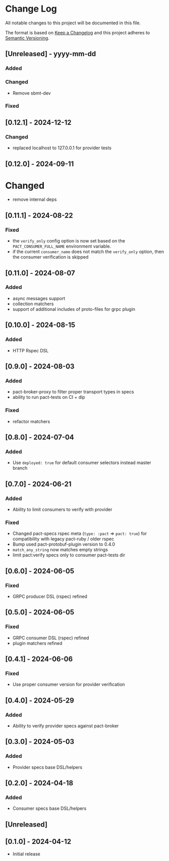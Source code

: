 # Change Log

All notable changes to this project will be documented in this file.

The format is based on [Keep a Changelog](http://keepachangelog.com/)
and this project adheres to [Semantic Versioning](http://semver.org/).

## [Unreleased] - yyyy-mm-dd

### Added

### Changed

- Remove sbmt-dev

### Fixed

## [0.12.1] - 2024-12-12

### Changed
- replaced localhost to 127.0.0.1 for provider tests

## [0.12.0] - 2024-09-11

# Changed
- remove internal deps

## [0.11.1] - 2024-08-22

### Fixed
- the `verify_only` config option is now set based on the `PACT_CONSUMER_FULL_NAME` environment variable.
- if the current `consumer_name` does not match the `verify_only` option, then the consumer verification is skipped

## [0.11.0] - 2024-08-07

### Added
- async messages support
- collection matchers
- support of additional includes of proto-files for grpc plugin

## [0.10.0] - 2024-08-15

### Added
- HTTP Rspec DSL

## [0.9.0] - 2024-08-03

### Added
- pact-broker-proxy to filter proper transport types in specs
- ability to run pact-tests on CI + dip

### Fixed
- refactor matchers

## [0.8.0] - 2024-07-04

### Added
- Use `deployed: true` for default consumer selectors instead master branch

## [0.7.0] - 2024-06-21

### Added
- Ability to limit consumers to verify with provider

### Fixed
- Changed pact-specs rspec meta (`type: :pact` => `pact: true`) for compatibility with legacy pact-ruby / older rspec
- Bump used pact-protobuf-plugin version to 0.4.0
- `match_any_string` now matches empty strings
- limit pact:verify specs only to consumer pact-tests dir

## [0.6.0] - 2024-06-05

### Fixed
- GRPC producer DSL (rspec) refined

## [0.5.0] - 2024-06-05

### Fixed
- GRPC consumer DSL (rspec) refined
- plugin matchers refined

## [0.4.1] - 2024-06-06

### Fixed
- Use proper consumer version for provider verification

## [0.4.0] - 2024-05-29

### Added
- Ability to verify provider specs against pact-broker

## [0.3.0] - 2024-05-03

### Added
- Provider specs base DSL/helpers

## [0.2.0] - 2024-04-18

### Added
- Consumer specs base DSL/helpers

## [Unreleased]

## [0.1.0] - 2024-04-12

- Initial release
